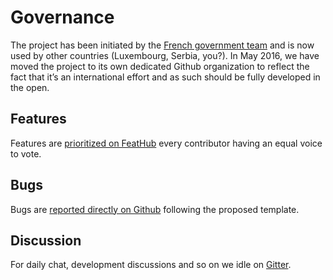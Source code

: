# Governance

The project has been initiated by the [French government team][etalab] and is now used by other countries (Luxembourg, Serbia, you?). In May 2016, we have moved the project to its own dedicated Github organization to reflect the fact that it’s an international effort and as such should be fully developed in the open.

## Features

Features are [prioritized on FeatHub][feathub] every contributor having an equal voice to vote.

## Bugs

Bugs are [reported directly on Github][github-new-issue] following the proposed template.

## Discussion

For daily chat, development discussions and so on we idle on [Gitter][gitter].

[etalab]: https://github.com/etalab
[feathub]: https://feathub.com/opendatateam/udata
[github-new-issue]: https://github.com/opendatateam/udata/issues/new
[gitter]: https://gitter.im/opendatateam/udata
